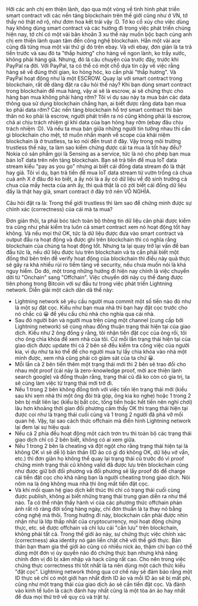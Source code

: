 Hỡi các anh chị em thiện lành, dạo qua một vòng về tình hình phát triển smart contract với các nền tảng blockchain trên thế giới cũng như ở VN, tớ thấy nó thật nở rộ, như đơm hoa kết trái vậy :D. Tớ ko cổ xúy cho việc dùng hay không dùng smart contract và các hướng đi trong việc phát triển chúng hiện nay, tớ chỉ có một vài băn khoăn 3 xu thế này muốn bộc bạch cùng anh chị em thiện lành quan tâm đến công nghệ blockchain.
Hẳn một vài ace cũng đã từng mua một vài thứ gì đó trên ebay. Và với ebay, đơn giản là ta trả tiền trước và sau đó ta "thắp hương" cho hàng về ngon lành, ko trầy xước, không phải hàng giả. Nhưng, đó là câu chuyện của trước đây, trước khi PayPal ra đời. Với PayPal, ta có thể có một chỗ dựa tin cậy về việc rằng hàng sẽ về đúng thời gian, ko hỏng hóc, ko cần phải "thắp hương". Và PayPal hoạt động như là một ESCROW.
Quay lại với smart contract trong blockchain, rất dễ dàng đặt ra câu hỏi thế này? Khi bạn dùng smart contract trong blockchain để mua hàng, vậy ai sẽ là escrow, ai sẽ chứng thực cho hàng bạn mua không phải hàng rởm? Tôi ví dụ sau này ta mua bán các data thông qua sử dụng blockchain chẳng hạn, ai biết được rằng data bạn mua ko phải data rởm? Các nền tảng blockchain hỗ trợ smart contract thì bản thân nó ko phải là escrow, người phát triển ra nó cũng không phải là escrow, chả ai chịu trách nhiệm gì khi data của bạn hỏng hay rởm (ebay đâu chịu trách nhiệm :D). Và nếu ta mua bán giữa những người tin tưởng nhau thì cần gì blockchain cho mệt, tớ muốn nhấn mạnh về scope của khái niệm blockchain là ở trustless, ta ko nói đến trust ở đây.
Vậy trong môi trường trustless thế này, ta làm sao kiểm chứng được cái ta mua là tốt hay đểu? Nokia có sản phẩm gọi là Sensing as a service, tức là nó cho phép bạn mua bán IoT data trên nền tảng blockchain. Bạn sẽ trả tiền để mua IoT data stream kiểu "pay as you go" nhưng ai biết cái đống data stream đó là thật hay giả. Tôi ví dụ, bạn trả tiền để mua IoT data stream từ vườn trồng cà chua cuả anh X ở đâu đó ko biết, a ấy nói là a ấy có dữ liệu về độ sinh trưởng cà chua của mấy hecta của anh ấy, thì quả thật là có zời biết cái đống dữ liệu đấy là thật hay giả, smart contract ở đây trở nên VÔ NGHĨA.

Câu hỏi đặt ra là: Trong thế giới trustless thì làm sao để chứng minh được sự chính xác (correctness) của cái mà ta mua?

Đơn giản thôi, ta phải bóc tách toàn bộ thông tin dữ liệu cân phải được kiểm tra cũng như phải kiểm tra luôn cả smart contract xem nó hoạt động tốt hay không. Và nếu mọi thứ OK, tức là dữ liệu được đưa vào smart contract và output đầu ra hoạt động và được ghi trên blockchain thì có nghĩa rằng blockchain của chúng ta hoạt động tốt.
Nhưng ta lại quay trở lại vấn đề ban đầu tức là, nếu dữ liệu được lưu trên blockchain và ta cần phải biết một đống thứ bên trên để verify hoạt động của blockchain thì điều này quả thực sẽ gây ra khá nhiều rủi ro tiềm tàng về security, nếu chưa muốn nói là khá nguy hiểm. Do đó, một trong những hướng đi hiện nay chính là việc chuyển dời từ "Onchain" sang "Offchain". Việc chuyển dời này cụ thể đang được tiên phong trong Bitcoin với sự đầu tư trong việc phát triển Lightning network. Diễn giải một cách dân dã thế này:
- Lightning network sẽ yêu cầu người mua commit một số tiền nào đó như là một sự đặt cọc. Kiểu như bạn mua nhà thì bạn hay đặt cọc trước cho nó chắc cú 😀 để yêu cầu chủ nhà cho nghía qua cái nhà.
- Sau đó người bán và người mua trên cùng một channel (cung cấp bởi Lightning network) sẽ cùng nhau đồng thuận trạng thái hiện tại của giao dịch. Kiểu như 2 ông đồng ý rằng, tôi nhận tiền đặt cọc của ông rồi, tôi cho ông chìa khóa để xem nhà của tôi. Cứ mỗi lần trạng thái hiện tại của giao dịch được update thì cả 2 bên sẽ đều kiểm tra công việc của người kia, ví dụ như ta ko thể để cho người mua tự lấy chìa khóa vào nhà một mình được, xem nhà cũng phải có giám sát của ta chứ 😀.
- Mỗi lần cả 2 bên tiến thêm một trạng thái mới thì 2 bên sẽ trao đổi cho nhau một proof (cái này là zero-knowledge proof, mời ace thiện lành search google) và đồng thuận rằng, trạng thái cũ đã ko còn có gia trị, ta sẽ cùng làm việc từ trạng thái mới trở đi.
- Nếu 1 trong 2 bên không đồng tình với việc tiến lên trạng thái mới (kiểu sau khi xem nhà thì một ông đòi trả góp, ông kia ko nghe) hoặc 1 trong 2 bên bị mất liên lạc (kiểu bị bắt cóc, tống tiền hoặc hết tiền nên nghỉ chơi) lâu hơn khoảng thời gian đối phương cảm thấy OK thì trạng thái hiện tại được coi như là trạng thái cuối cùng và 1 trong 2 người đã phá vỡ mối quan hệ.
Vậy, tại sao cách thức offchain mà điển hình Lightning network lại đem lại sự hiệu quả:
- Nếu cả 2 phía đều hoạt động một cách trơn tru thì toàn bộ các trạng thái giao dịch chỉ có 2 bên biết, không có ai xem giữa.
- Nếu 1 trong 2 bên là cheating và đột ngột cho rằng trạng thái hiện tại là không OK vì sẽ dễ lộ bản thân (ID ảo có gì đó không OK, dữ liệu vớ vẩn, etc.) thì đơn giản họ không thể quay lại trạng thái cũ trước đó vì proof chứng minh trạng thái cũ không valid đã được lưu trên blockchain cũng như được giữ bởi đối phương và đối phương sẽ lấy proof đó để charge cái tiền đặt cọc cho khả năng bạn là người cheating trong giao dịch. Nói nôm na là ông không mua nhà thì ông mất tiền đặt cọc.
- Và khi mối quan hệ giao dịch kết thúc thì chỉ có trạng thái cuối cùng được publish, không ai biết những trạng thái trung gian diễn ra như thế nào.
Ta có thể nhận thấy hành vi của các phương thức offchain phản ảnh rất rõ ràng đời sống hàng ngày, chỉ đơn thuần là ta thay nó bằng công nghệ mà thôi. Trong hướng đi này, blockchain cần phải được nhìn nhận như là lớp thấp nhất của cryptocurrency, mọi hoạt động chứng thực, etc. sẽ được offchain và chỉ lưu cái "cần lưu" trên blockchain, không phải tất cả.
Trong thế giới ảo này, sự chứng thực việc chính xác (correctness) aka identity nó gán liền chặt chẽ với thế giới thực. Bản thân bạn tham gia thế giới ảo cũng có nhiều nick ảo, thậm chí bạn có thể dùng một đơn vị ủy quyền nào đó chứng thực bạn nhưng khả năng chính đơn vị đó bị xâm nhập và hack cũng rất cao. Cho nên trong việc chứng thực correctness thì tốt nhất là ta nên dùng một cách thức kiểu "đặt cọc". Lightning network thông qua cơ chế này sẽ đảm bảo rằng một ID thực sẽ chỉ có một giới hạn nhất định ID ảo và mỗi ID ảo sẽ bị mất phí, cũng như một trạng thái của giao dịch ảo sẽ cần tiền đặt cọc. Và đánh vào kinh tế luôn là cách đánh hay nhất cũng là một tòa án ảo hay nhất để đưa mọi thứ trở về quy củ và trật tự.
